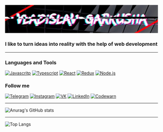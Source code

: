 <img src="https://github.com/gaarkusha/gaarkusha/blob/main/assets/header.gif" width="1000" />

### I like to turn ideas into reality with the help of web development

---

### Languages and Tools

[![Javascritp](https://img.shields.io/badge/-Javascript-090909?style=for-the-badge&logo=Javascript)](https://en.wikipedia.org/wiki/JavaScript)
[![Typescript](https://img.shields.io/badge/-Typescript-090909?style=for-the-badge&logo=Typescript)](https://en.wikipedia.org/wiki/TypeScript)
[![React](https://img.shields.io/badge/-React-090909?style=for-the-badge&logo=React)](https://en.reactjs.org)
[![Redux](https://img.shields.io/badge/-Redux-090909?style=for-the-badge&logo=Redux)](https://redux.js.org)
[![Node.js](https://img.shields.io/badge/-Node.js-090909?style=for-the-badge&logo=Node.js)](https://nodejs.org)



### Follow me

[![Telegram](https://img.shields.io/badge/-Telegram-090909?style=for-the-badge&logo=Telegram)](https://t.me/vladislav_garkusha)
[![Instagram](https://img.shields.io/badge/-Instagram-090909?style=for-the-badge&logo=Instagram)](https://www.instagram.com/gaarkusha)
[![VK](https://img.shields.io/badge/-VK-090909?style=for-the-badge&logo=VK&logoColor=blue)](https://vk.com/gaarkusha)
[![LinkedIn](https://img.shields.io/badge/-linkedin-090909?style=for-the-badge&logo=Linkedin&logoColor=blue)](https://www.linkedin.com/in/gaarkusha)
[![Codewarn](https://img.shields.io/badge/-Codewars-090909?style=for-the-badge&logo=Codewars&logoColor=red)](https://www.codewars.com/users/Gaarkusha)

---

![Anurag's GitHub stats](https://github-readme-stats.vercel.app/api?username=gaarkusha&show_icons=true&theme=tokyonight)

---

![Top Langs](https://github-readme-stats.vercel.app/api/top-langs/?username=gaarkusha&theme=tokyonight)

